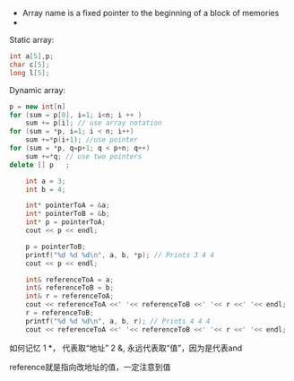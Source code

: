 
* Array name is a fixed pointer to the beginning of a block of memories
* 

Static array:
```cpp
int a[5],p;
char c[5];
long l[5];
```
Dynamic array:
```cpp
p = new int[n]
for (sum = p[0], i=1; i<n; i ++ )
    sum += p[i]; // use array notation
for (sum = *p, i=1; i < n; i++)
    sum +=*p(i+1); //use pointer
for (sum = *p, q=p+1; q < p+n; q++)
    sum +=*q; // use two pointers
delete [] p   ; 
```

```cpp
    int a = 3;
    int b = 4;

    int* pointerToA = &a;
    int* pointerToB = &b;
    int* p = pointerToA;
    cout << p << endl;

    p = pointerToB;
    printf("%d %d %d\n", a, b, *p); // Prints 3 4 4
    cout << p << endl;

    int& referenceToA = a;
    int& referenceToB = b;
    int& r = referenceToA;
    cout << referenceToA <<' '<< referenceToB <<' '<< r <<' '<< endl;
    r = referenceToB;
    printf("%d %d %d\n", a, b, r); // Prints 4 4 4
    cout << referenceToA <<' '<< referenceToB <<' '<< r <<' '<< endl;
```
如何记忆
1 \*， 代表取“地址”
2 \&, 永远代表取“值”，因为是代表and

reference就是指向改地址的值，一定注意到值


